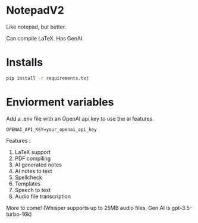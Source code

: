 # NotepadV2

Like notepad, but better.  

Can compile LaTeX. Has GenAI.  
# Installs
```bash
pip install -r requirements.txt
```  

# Enviorment variables
Add a .env file with an OpenAI api key to use the ai features.  
```env
OPENAI_API_KEY=your_openai_api_key
```  

Features :  

1. LaTeX support 
2. PDF compiling
3. AI generated notes
4. AI notes to text
5. Spellcheck
6. Templates
7. Speech to text
8. Audio file transcription  

More to come! (Whisper supports up to 25MB audio files, Gen AI is gpt-3.5-turbo-16k)
